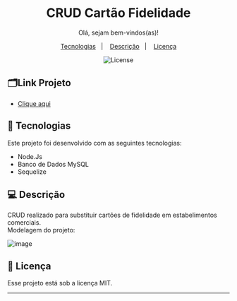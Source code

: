 <h1 align="center"> CRUD Cartão Fidelidade  </h1>

<p align="center">
Olá, sejam bem-vindos(as)!
</p>
<p align="center"> 

</p>

<p align="center">
  <a href="#-tecnologias">Tecnologias</a>&nbsp;&nbsp;&nbsp;|&nbsp;&nbsp;&nbsp;
  <a href="#-projetos">Descrição</a>&nbsp;&nbsp;&nbsp;|&nbsp;&nbsp;&nbsp;
  <a href="#memo-licença">Licença</a>
</p>

<p align="center">
  <img alt="License" src="https://img.shields.io/static/v1?label=license&message=MIT&color=49AA26&labelColor=000000">
</p>

## 🗂️Link Projeto
- <a href= "https://github.com/izabela-franca/CRUD-cartao-fidelidade"> Clique aqui <a/>

## 🚀 Tecnologias

Este projeto foi desenvolvido com as seguintes tecnologias:
 
- Node.Js
- Banco de Dados MySQL
- Sequelize


## 💻 Descrição

CRUD realizado para substituir cartões de fidelidade em estabelimentos comerciais. <br>
Modelagem do projeto:
  
 ![image](https://user-images.githubusercontent.com/101933646/198892211-1bf3997a-ccfb-454e-9ddf-257fccb18feb.png)



## :memo: Licença

Esse projeto está sob a licença MIT.

---
